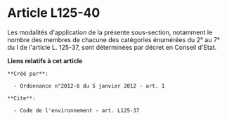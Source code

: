 # Article L125-40

Les modalités d'application de la présente sous-section, notamment le nombre des membres de chacune des catégories énumérées
du 2° au 7° du I de l'article L. 125-37, sont déterminées par décret en Conseil d'Etat.

**Liens relatifs à cet article**

	**Créé par**:

	  - Ordonnance n°2012-6 du 5 janvier 2012 - art. 1

	**Cite**:

	  - Code de l'environnement - art. L125-37

